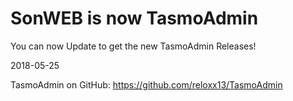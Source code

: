 # SonWEB is now TasmoAdmin

You can now Update to get the new TasmoAdmin Releases!

2018-05-25


TasmoAdmin on GitHub: https://github.com/reloxx13/TasmoAdmin
